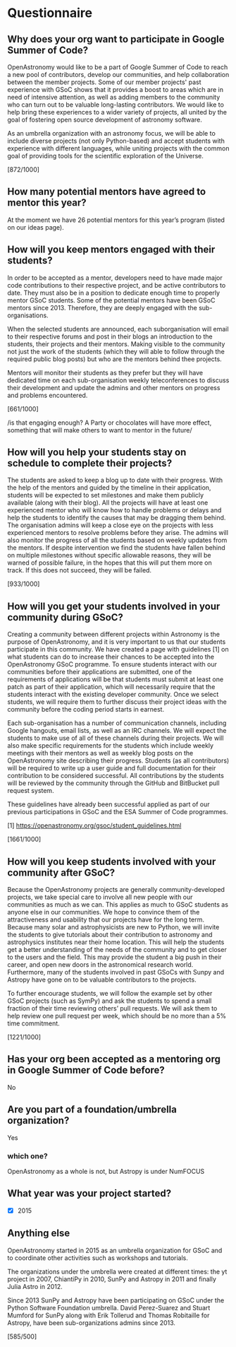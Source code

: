 # Questionnaire

## Why does your org want to participate in Google Summer of Code?

OpenAstronomy would like to be a part of Google Summer of Code to reach a new
pool of contributors, develop our communities, and help collaboration between
the member projects. Some of our member projects' past experience with GSoC
shows that it provides a boost to areas which are in need of intensive
attention, as well as adding members to the community who can turn out to be
valuable long-lasting contributors. We would like to help bring these
experiences to a wider variety of projects, all united by the goal of fostering
open source development of astronomy software.

As an umbrella organization with an astronomy focus, we will be able to include
diverse projects (not only Python-based) and accept students with experience
with different languages, while uniting projects with the common goal of
providing tools for the scientific exploration of the Universe.


[872/1000]

## How many potential mentors have agreed to mentor this year?

At the moment we have 26 potential mentors for this year’s program (listed on
our ideas page).

## How will you keep mentors engaged with their students?

In order to be accepted as a mentor, developers need to have made major code
contributions to their respective project, and be active contributors to date.
They must also be in a position to dedicate enough time to properly mentor GSoC
students.
Some of the potential mentors have been GSoC mentors since 2013. Therefore, they
are deeply engaged with the sub-organisations.

When the selected students are announced, each suborganisation will
email to their respective forums and post in their blogs an introduction to the
students, their projects and their mentors.
Making visible to the community not just the work of the students (which they
will able to follow through the required public blog posts) but who are the
mentors behind thee projects.

Mentors will monitor their students as they prefer but they will have dedicated
time on each sub-organisation weekly teleconferences to discuss their
development and update the admins and other mentors on progress and problems
encountered.


[661/1000]

/is that engaging enough? A Party or chocolates will have more effect,
something that will make others to want to mentor in the future/

## How will you help your students stay on schedule to complete their projects?

The students are asked to keep a blog up to date with their progress.
With the help of the mentors and guided by the timeline in their application,
students will be expected to set milestones and make them publicly available
(along with their blog).
All the projects will have at least one experienced mentor who will 
know how to handle problems or delays and help the students to 
identify the causes that may be dragging them behind.
The organisation admins will keep a close eye on the projects with less
experienced mentors to resolve problems before they arise.
The admins will also monitor the progress of all the students based on weekly
updates from the mentors.
If despite intervention we find the students have fallen behind on multiple
milestones without specific allowable reasons, they will be warned of possible
failure, in the hopes that this will put them more on track. 
If this does not succeed, they will be failed.

[933/1000]

## How will you get your students involved in your community during GSoC?

Creating a community between different projects within Astronomy is the purpose
of OpenAstronomy, and it is very important to us that our students participate
in this community.
We have created a page with guidelines [1] on what students can do to increase
their chances to be accepted into the OpenAstronomy GSoC programme.
To ensure students interact with our communities before their applications are
submitted, one of the requirements of applications will be that students must
submit at least one patch as part of their application, which will necessarily
require that the students interact with the existing developer community.
Once we select students, we will require them to further discuss their project
ideas with the community before the coding period starts in earnest.

Each sub-organisation has a number of communication channels, including Google
hangouts, email lists, as well as an IRC channels.
We will expect the students to make use of all of these channels during their
projects.
We will also make specific requirements for the students which include weekly
meetings with their mentors as well as weekly blog posts on the OpenAstronomy
site describing their progress.
Students (as all contributors) will be required to write up a user guide and
full documentation for their contribution to be considered successful.
All contributions by the students will be reviewed by the community through the
GitHub and BitBucket pull request system.

These guidelines have already been successful applied as part of our previous
participations in GSoC and the ESA Summer of Code programmes.

[1] https://openastronomy.org/gsoc/student_guidelines.html

[1661/1000]

## How will you keep students involved with your community after GSoC?

Because the OpenAstronomy projects are generally community-developed projects,
we take special care to involve all new people with our communities as much as
we can.
This applies as much to GSoC students as anyone else in our communities.
We hope to convince them of the attractiveness and usability that our projects have
for the long term.
Because many solar and astrophysicists are new to Python, we will invite the
students to give tutorials about their contribution to astronomy and
astrophysics institutes near their home location.
This will help the students get a better understanding of the needs of the
community and to get closer to the users and the field.
This may provide the student a big push in their career, and open new doors in
the astronomical research world.
Furthermore, many of the students involved in past GSoCs with Sunpy and Astropy
have gone on to be valuable contributors to the projects.

To further encourage students, we will follow the example set by other GSoC
projects (such as SymPy) and ask the students to spend a small fraction of their
time reviewing others’ pull requests.
We will ask them to help review one pull request per week, which should be no
more than a 5% time commitment.

[1221/1000]

## Has your org been accepted as a mentoring org in Google Summer of Code before?

No

## Are you part of a foundation/umbrella organization?

Yes

### which one?

OpenAstronomy as a whole is not, but Astropy is under NumFOCUS

## What year was your project started?

- [x] 2015

## Anything else

OpenAstronomy started in 2015 as an umbrella organization for GSoC and to
coordinate other activities such as workshops and tutorials.

The organizations under the umbrella were created at different times: the yt
project in 2007, ChiantiPy in 2010, SunPy and Astropy in 2011 and finally Julia
Astro in 2012.

Since 2013 SunPy and Astropy have been participating on GSoC under the Python
Software Foundation umbrella. David Perez-Suarez and Stuart Mumford for SunPy
along with Erik Tollerud and Thomas Robitaille for Astropy, have been
sub-organizations admins since 2013.

[585/500]
